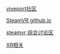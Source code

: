 [viveport社区](https://community.viveport.com/)

[SteamVR github.io](https://valvesoftware.github.io/steamvr_unity_plugin/index.html)

[steamvr 综合讨论区](https://steamcommunity.com/app/358720/discussions/0/)

[XR相关](https://circuitstream.com/blog/)